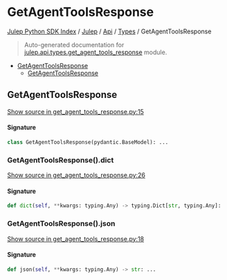 # GetAgentToolsResponse

[Julep Python SDK Index](../../../README.md#julep-python-sdk-index) / [Julep](../../index.md#julep) / [Api](../index.md#api) / [Types](./index.md#types) / GetAgentToolsResponse

> Auto-generated documentation for [julep.api.types.get_agent_tools_response](../../../../../../../julep/api/types/get_agent_tools_response.py) module.

- [GetAgentToolsResponse](#getagenttoolsresponse)
  - [GetAgentToolsResponse](#getagenttoolsresponse-1)

## GetAgentToolsResponse

[Show source in get_agent_tools_response.py:15](../../../../../../../julep/api/types/get_agent_tools_response.py#L15)

#### Signature

```python
class GetAgentToolsResponse(pydantic.BaseModel): ...
```

### GetAgentToolsResponse().dict

[Show source in get_agent_tools_response.py:26](../../../../../../../julep/api/types/get_agent_tools_response.py#L26)

#### Signature

```python
def dict(self, **kwargs: typing.Any) -> typing.Dict[str, typing.Any]: ...
```

### GetAgentToolsResponse().json

[Show source in get_agent_tools_response.py:18](../../../../../../../julep/api/types/get_agent_tools_response.py#L18)

#### Signature

```python
def json(self, **kwargs: typing.Any) -> str: ...
```